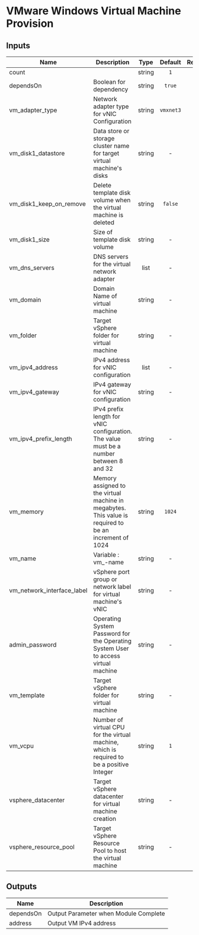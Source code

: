 <!---
Copyright IBM Corp. 2018, 2018
--->

# VMware Windows Virtual Machine Provision

## Inputs

| Name | Description | Type | Default | Required |
|------|-------------|:----:|:-----:|:-----:|
| count |  | string | `1` | no |
| dependsOn | Boolean for dependency | string | `true` | no |
| vm_adapter_type | Network adapter type for vNIC Configuration | string | `vmxnet3` | no |
| vm_disk1_datastore | Data store or storage cluster name for target virtual machine's disks | string | - | yes |
| vm_disk1_keep_on_remove | Delete template disk volume when the virtual machine is deleted | string | `false` | no |
| vm_disk1_size | Size of template disk volume | string | - | yes |
| vm_dns_servers | DNS servers for the virtual network adapter | list | - | yes |
| vm_domain | Domain Name of virtual machine | string | - | yes |
| vm_folder | Target vSphere folder for virtual machine | string | - | yes |
| vm_ipv4_address | IPv4 address for vNIC configuration | list | - | yes |
| vm_ipv4_gateway | IPv4 gateway for vNIC configuration | string | - | yes |
| vm_ipv4_prefix_length | IPv4 prefix length for vNIC configuration. The value must be a number between 8 and 32 | string | - | yes |
| vm_memory | Memory assigned to the virtual machine in megabytes. This value is required to be an increment of 1024 | string | `1024` | no |
| vm_name | Variable : vm_-name | string | - | yes |
| vm_network_interface_label | vSphere port group or network label for virtual machine's vNIC | string | - | yes |
| admin_password | Operating System Password for the Operating System User to access virtual machine | string | - | yes |
| vm_template | Target vSphere folder for virtual machine | string | - | yes |
| vm_vcpu | Number of virtual CPU for the virtual machine, which is required to be a positive Integer | string | `1` | no |
| vsphere_datacenter | Target vSphere datacenter for virtual machine creation | string | - | yes |
| vsphere_resource_pool | Target vSphere Resource Pool to host the virtual machine | string | - | yes |

## Outputs

| Name | Description |
|------|-------------|
| dependsOn | Output Parameter when Module Complete |
| address | Output VM IPv4 address |
